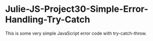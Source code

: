 # Julie-JS-Project30-Simple-Error-Handling-Try-Catch
This is some very simple JavaScript error code with try-catch-throw.
